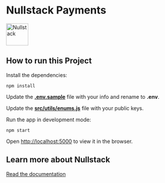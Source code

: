 # Nullstack Payments

<img src='https://raw.githubusercontent.com/nullstack/nullstack/master/nullstack.png' height='60' alt='Nullstack' />

## How to run this Project

Install the dependencies:

`npm install`

Update the [**.env.sample**](./.env.sample) file with your info and rename to **.env**.

Update the [**src/utils/enums.js**](./src/utils/enums.js) file with your public keys.

Run the app in development mode:

`npm start`

Open [http://localhost:5000](http://localhost:5000) to view it in the browser.

## Learn more about Nullstack

[Read the documentation](https://nullstack.app/documentation)